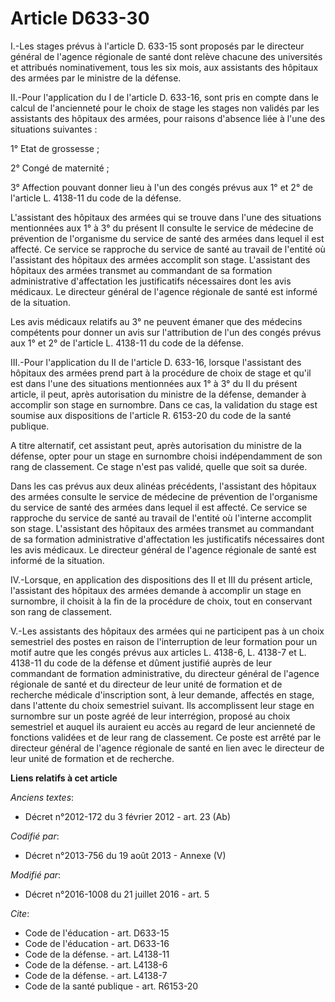 # Article D633-30

I.-Les stages prévus à l'article D. 633-15 sont proposés par le directeur général de l'agence régionale de santé dont relève
chacune des universités et attribués nominativement, tous les six mois, aux assistants des hôpitaux des armées par le
ministre de la défense. 

II.-Pour l'application du I de l'article D. 633-16, sont pris en compte dans le calcul de l'ancienneté pour le choix de stage
les stages non validés par les assistants des hôpitaux des armées, pour raisons d'absence liée à l'une des situations
suivantes : 

1° Etat de grossesse ; 

2° Congé de maternité ; 

3° Affection pouvant donner lieu à l'un des congés prévus aux 1° et 2° de l'article L. 4138-11 du code de la défense. 

L'assistant des hôpitaux des armées qui se trouve dans l'une des situations mentionnées aux 1° à 3° du présent II consulte le
service de médecine de prévention de l'organisme du service de santé des armées dans lequel il est affecté. Ce service se
rapproche du service de santé au travail de l'entité où l'assistant des hôpitaux des armées accomplit son stage. L'assistant
des hôpitaux des armées transmet au commandant de sa formation administrative d'affectation les justificatifs nécessaires
dont les avis médicaux. Le directeur général de l'agence régionale de santé est informé de la situation. 

Les avis médicaux relatifs au 3° ne peuvent émaner que des médecins compétents pour donner un avis sur l'attribution de l'un
des congés prévus aux 1° et 2° de l'article L. 4138-11 du code de la défense. 

III.-Pour l'application du II de l'article D. 633-16, lorsque l'assistant des hôpitaux des armées prend part à la procédure
de choix de stage et qu'il est dans l'une des situations mentionnées aux 1° à 3° du II du présent article, il peut, après
autorisation du ministre de la défense, demander à accomplir son stage en surnombre. Dans ce cas, la validation du stage est
soumise aux dispositions de l'article R. 6153-20 du code de la santé publique. 

A titre alternatif, cet assistant peut, après autorisation du ministre de la défense, opter pour un stage en surnombre choisi
indépendamment de son rang de classement. Ce stage n'est pas validé, quelle que soit sa durée. 

Dans les cas prévus aux deux alinéas précédents, l'assistant des hôpitaux des armées consulte le service de médecine de
prévention de l'organisme du service de santé des armées dans lequel il est affecté. Ce service se rapproche du service de
santé au travail de l'entité où l'interne accomplit son stage. L'assistant des hôpitaux des armées transmet au commandant de
sa formation administrative d'affectation les justificatifs nécessaires dont les avis médicaux. Le directeur général de
l'agence régionale de santé est informé de la situation. 

IV.-Lorsque, en application des dispositions des II et III du présent article, l'assistant des hôpitaux des armées demande à
accomplir un stage en surnombre, il choisit à la fin de la procédure de choix, tout en conservant son rang de classement. 

V.-Les assistants des hôpitaux des armées qui ne participent pas à un choix semestriel des postes en raison de l'interruption
de leur formation pour un motif autre que les congés prévus aux articles L. 4138-6, L. 4138-7 et L. 4138-11 du code de la
défense et dûment justifié auprès de leur commandant de formation administrative, du directeur général de l'agence régionale
de santé et du directeur de leur unité de formation et de recherche médicale d'inscription sont, à leur demande, affectés en
stage, dans l'attente du choix semestriel suivant. Ils accomplissent leur stage en surnombre sur un poste agréé de leur
interrégion, proposé au choix semestriel et auquel ils auraient eu accès au regard de leur ancienneté de fonctions validées
et de leur rang de classement. Ce poste est arrêté par le directeur général de l'agence régionale de santé en lien avec le
directeur de leur unité de formation et de recherche.

**Liens relatifs à cet article**

_Anciens textes_:

  - Décret n°2012-172 du 3 février 2012 - art. 23 (Ab)

_Codifié par_:

  - Décret n°2013-756 du 19 août 2013 -  Annexe (V)

_Modifié par_:

  - Décret n°2016-1008 du 21 juillet 2016 - art. 5

_Cite_:

  - Code de l'éducation - art. D633-15
  - Code de l'éducation - art. D633-16
  - Code de la défense. - art. L4138-11
  - Code de la défense. - art. L4138-6
  - Code de la défense. - art. L4138-7
  - Code de la santé publique - art. R6153-20
